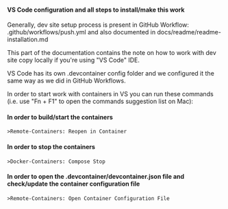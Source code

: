 #### VS Code configuration and all steps to install/make this work

Generally, dev site setup process is present in GitHub Workflow: .github/workflows/push.yml and also documented in docs/readme/readme-installation.md

This part of the documentation contains the note on how to work with dev site copy locally if you're using "VS Code" IDE. 

VS Code has its own .devcontainer config folder and we configured it the same way as we did in GitHub Workflows.

In order to start work with containers in VS you can run these commands (i.e. use "Fn + F1" to open the commands suggestion list on Mac):

#### In order to build/start the containers

```
>Remote-Containers: Reopen in Container
```

#### In order to stop the containers

```
>Docker-Containers: Compose Stop
```

#### In order to open the .devcontainer/devcontainer.json file and check/update the container configuration file

```
>Remote-Containers: Open Container Configuration File
```